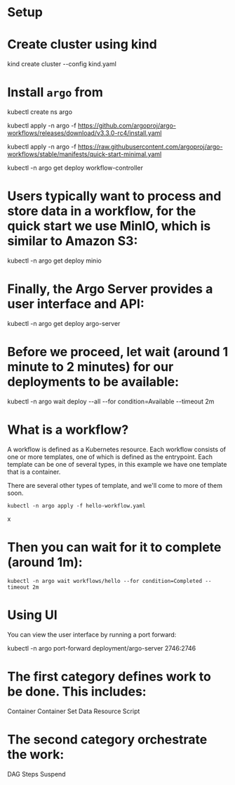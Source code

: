 # Setup #

# Create cluster using kind
kind create cluster --config kind.yaml

# Install `argo` from 

kubectl create ns argo

kubectl apply -n argo -f https://github.com/argoproj/argo-workflows/releases/download/v3.3.0-rc4/install.yaml


kubectl apply -n argo -f https://raw.githubusercontent.com/argoproj/argo-workflows/stable/manifests/quick-start-minimal.yaml

kubectl -n argo get deploy workflow-controller

# Users typically want to process and store data in a workflow, for the quick start we use MinIO, which is similar to Amazon S3:

kubectl -n argo get deploy minio

# Finally, the Argo Server provides a user interface and API:

kubectl -n argo get deploy argo-server

# Before we proceed, let wait (around 1 minute to 2 minutes) for our deployments to be available:

kubectl -n argo wait deploy --all --for condition=Available --timeout 2m

# What is a workflow?
A workflow is defined as a Kubernetes resource. Each workflow consists of one or more templates, one of which is defined as the entrypoint. Each template can be one of several types, in this example we have one template that is a container.

There are several other types of template, and we'll come to more of them soon.

```
kubectl -n argo apply -f hello-workflow.yaml
```
x
# Then you can wait for it to complete (around 1m):
```
kubectl -n argo wait workflows/hello --for condition=Completed --timeout 2m
```

# Using UI
You can view the user interface by running a port forward:

kubectl -n argo port-forward deployment/argo-server 2746:2746

# The first category defines work to be done. This includes:

Container
Container Set
Data
Resource
Script

# The second category orchestrate the work:

DAG
Steps
Suspend